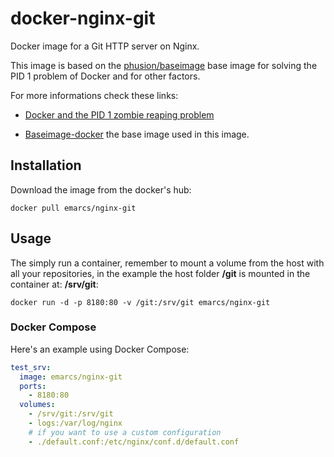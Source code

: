 # docker-nginx-git

Docker image for a Git HTTP server on Nginx.

This image is based on the [phusion/baseimage](https://github.com/phusion/baseimage-docker)
base image for solving the PID 1 problem of Docker and for other factors.

For more informations check these links:

*   [Docker and the PID 1 zombie reaping problem](https://blog.phusion.nl/2015/01/20/docker-and-the-pid-1-zombie-reaping-problem/)

*   [Baseimage-docker](http://phusion.github.io/baseimage-docker/)
the base image used in this image.

## Installation

Download the image from the docker's hub:

```shell
docker pull emarcs/nginx-git
```

## Usage

The simply run a container, remember to mount a volume from the host
with all your repositories, in the example the host folder __/git__
is mounted in the container at: __/srv/git__:

```shell
docker run -d -p 8180:80 -v /git:/srv/git emarcs/nginx-git
```

### Docker Compose

Here's an example using Docker Compose:

```yml
test_srv:
  image: emarcs/nginx-git
  ports:
    - 8180:80
  volumes:
    - /srv/git:/srv/git
    - logs:/var/log/nginx
    # if you want to use a custom configuration
    - ./default.conf:/etc/nginx/conf.d/default.conf
```
